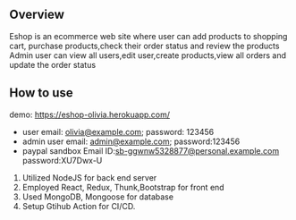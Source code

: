 

## Overview

Eshop is an ecommerce web site where user can add products to shopping cart, purchase products,check their order status and review the products
Admin user can view all users,edit user,create products,view all orders and update the order status

## How to use
demo: https://eshop-olivia.herokuapp.com/

- user email:  olivia@example.com; password: 123456  
- admin user email: admin@example.com; password:123456
- paypal sandbox Email ID:sb-ggwnw5328877@personal.example.com password:XU7Dwx-U

1. Utilized  NodeJS  for back end  server
2. Employed  React, Redux, Thunk,Bootstrap for front end
3. Used MongoDB, Mongoose for database
4. Setup Gtihub Action for CI/CD.
